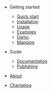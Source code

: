 - Getting started

  - [Quick start](pages/quick-start.md)
  - [Installation](pages/install.md)
  - [Usage](pages/usage.md)
  - [Examples](pages/examples.md)
  - [Demo](pages/demo.md)
  - [Mapping](pages/mapping.md)

- Guide

  - [Documentation](pages/documentation.md)
  - [Publishing](pages/publishing.md)

- [About](about.md)
- [Changelog](CHANGELOG.md)
